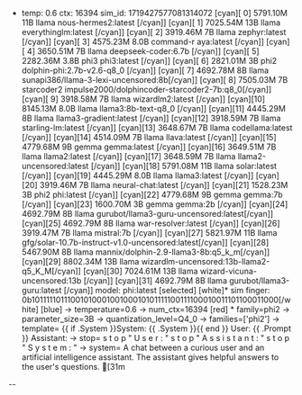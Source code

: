 * temp: 0.6 ctx: 16394 sim_id: 1719427577081314072
[cyan][ 0] 5791.10M 11B   llama              nous-hermes2:latest             [/cyan]]
[cyan][ 1] 7025.54M 13B   llama              everythinglm:latest             [/cyan]]
[cyan][ 2] 3919.46M 7B    llama              zephyr:latest                   [/cyan]]
[cyan][ 3] 4575.23M 8.0B  command-r          aya:latest                      [/cyan]]
[cyan][ 4] 3650.51M 7B    llama              deepseek-coder:6.7b             [/cyan]]
[cyan][ 5] 2282.36M 3.8B  phi3               phi3:latest                     [/cyan]]
[cyan][ 6] 2821.01M 3B    phi2               dolphin-phi:2.7b-v2.6-q8_0      [/cyan]]
[cyan][ 7] 4692.78M 8B    llama              sunapi386/llama-3-lexi-uncensored:8b[/cyan]]
[cyan][ 8] 7505.03M 7B    starcoder2         impulse2000/dolphincoder-starcoder2-7b:q8_0[/cyan]]
[cyan][ 9] 3918.58M 7B    llama              wizardlm2:latest                [/cyan]]
[cyan][10] 8145.13M 8.0B  llama              llama3:8b-text-q8_0             [/cyan]]
[cyan][11] 4445.29M 8B    llama              llama3-gradient:latest          [/cyan]]
[cyan][12] 3918.59M 7B    llama              starling-lm:latest              [/cyan]]
[cyan][13] 3648.67M 7B    llama              codellama:latest                [/cyan]]
[cyan][14] 4514.09M 7B    llama              llava:latest                    [/cyan]]
[cyan][15] 4779.68M 9B    gemma              gemma:latest                    [/cyan]]
[cyan][16] 3649.51M 7B    llama              llama2:latest                   [/cyan]]
[cyan][17] 3648.59M 7B    llama              llama2-uncensored:latest        [/cyan]]
[cyan][18] 5791.08M 11B   llama              solar:latest                    [/cyan]]
[cyan][19] 4445.29M 8.0B  llama              llama3:latest                   [/cyan]]
[cyan][20] 3919.46M 7B    llama              neural-chat:latest              [/cyan]]
[cyan][21] 1528.23M 3B    phi2               phi:latest                      [/cyan]]
[cyan][22] 4779.68M 9B    gemma              gemma:7b                        [/cyan]]
[cyan][23] 1600.70M 3B    gemma              gemma:2b                        [/cyan]]
[cyan][24] 4692.79M 8B    llama              gurubot/llama3-guru-uncensored:latest[/cyan]]
[cyan][25] 4692.79M 8B    llama              war-resolver:latest             [/cyan]]
[cyan][26] 3919.47M 7B    llama              mistral:7b                      [/cyan]]
[cyan][27] 5821.97M 11B   llama              gfg/solar-10.7b-instruct-v1.0-uncensored:latest[/cyan]]
[cyan][28] 5467.90M 8B    llama              mannix/dolphin-2.9-llama3-8b:q5_k_m[/cyan]]
[cyan][29] 8802.34M 13B   llama              wizardlm-uncensored:13b-llama2-q5_K_M[/cyan]]
[cyan][30] 7024.61M 13B   llama              wizard-vicuna-uncensored:13b    [/cyan]]
[cyan][31] 4692.79M 8B    llama              gurubot/llama3-guru:latest      [/cyan]]
 model: phi:latest [selected]
[white]* sim finger: 0b1011111011100101000100100010101111100111100010011101100011000[/white]
[blue]	-> temperature=0.6
	-> num_ctx=16394
[red]	* family=phi2
	-> parameter_size=3B
	-> quantization_level=Q4_0
	-> families=['phi2']
	-> template=                {{ if .System }}System: {{ .System }}{{ end }}
                User: {{ .Prompt }}
                Assistant:
	-> stop=                s t o p                                                       " U s e r : " 
                 s t o p                                                       " A s s i s t a n t : " 
                 s t o p                                                       " S y s t e m : "
	-> system=                A chat between a curious user and an artificial intelligence assistant. The assistant gives helpful answers to the user's questions.
[31m

--
